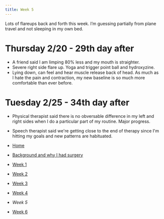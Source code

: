```yaml
---
title: Week 5
---
```


Lots of flareups back and forth this week. I’m guessing partially from plane travel and not sleeping in my own bed.

# Thursday 2/20 - 29th day after

* A friend said I am limping 80% less and my mouth is straighter. 
* Severe right side flare up. Yoga and trigger point ball and hydroxyzine. 
* Lying down, can feel and hear muscle release back of head. As much as I hate the pain and contraction, my new baseline is so much more comfortable than ever before.

# Tuesday 2/25 - 34th day after

* Physical therapist said there is no obversable difference in my left and right sides when I do a particular part of my routine. Major progress.
* Speech therapist said we're getting close to the end of therapy since I'm hitting my goals and new patterns are habituated.

* [Home](/blog)
* [Background and why I had surgery](/background.md)
* [Week 1](/week-1.md)
* [Week 2](/week-2.md)
* [Week 3](/week-3.md)
* [Week 4](/week-4.md)
* *Week 5*
* [Week 6](/week-6.md)